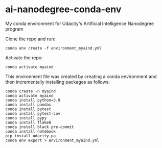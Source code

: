 # ai-nanodegree-conda-env
My conda environment for Udacity's Artificial Intelligence Nanodegree program

Clone the repo and run:

    conda env create -f environment_myaind.yml

Activate the repo:

    conda activate myaind

This environment file was created by creating a conda environment and then incrementally installing packages as follows:

    conda create -n myaind
    conda activate myaind
    conda install python=3.9
    conda install pandas
    conda install pytest
    conda install pytest-cov
    conda install pypy
    conda install flake8 
    conda install black pre-commit
    conda install notebook
    pip install udacity-pa
    conda env export > environment_myaind.yml